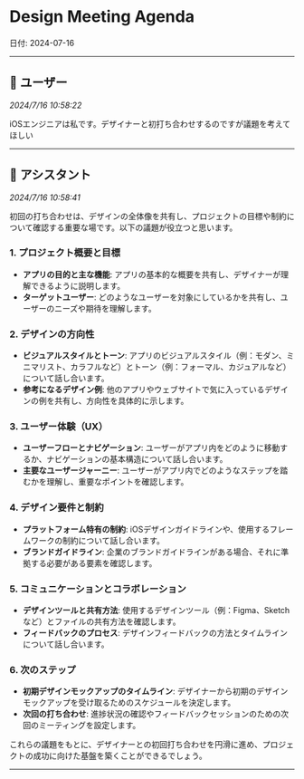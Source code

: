 # Design Meeting Agenda

日付: 2024-07-16

---

## 👤 ユーザー
*2024/7/16 10:58:22*

iOSエンジニアは私です。デザイナーと初打ち合わせするのですが議題を考えてほしい

---

## 🤖 アシスタント
*2024/7/16 10:58:41*

初回の打ち合わせは、デザインの全体像を共有し、プロジェクトの目標や制約について確認する重要な場です。以下の議題が役立つと思います。

### 1. プロジェクト概要と目標
- **アプリの目的と主な機能**: アプリの基本的な概要を共有し、デザイナーが理解できるように説明します。
- **ターゲットユーザー**: どのようなユーザーを対象にしているかを共有し、ユーザーのニーズや期待を理解します。

### 2. デザインの方向性
- **ビジュアルスタイルとトーン**: アプリのビジュアルスタイル（例：モダン、ミニマリスト、カラフルなど）とトーン（例：フォーマル、カジュアルなど）について話し合います。
- **参考になるデザイン例**: 他のアプリやウェブサイトで気に入っているデザインの例を共有し、方向性を具体的に示します。

### 3. ユーザー体験（UX）
- **ユーザーフローとナビゲーション**: ユーザーがアプリ内をどのように移動するか、ナビゲーションの基本構造について話し合います。
- **主要なユーザージャーニー**: ユーザーがアプリ内でどのようなステップを踏むかを理解し、重要なポイントを確認します。

### 4. デザイン要件と制約
- **プラットフォーム特有の制約**: iOSデザインガイドラインや、使用するフレームワークの制約について話し合います。
- **ブランドガイドライン**: 企業のブランドガイドラインがある場合、それに準拠する必要がある要素を確認します。

### 5. コミュニケーションとコラボレーション
- **デザインツールと共有方法**: 使用するデザインツール（例：Figma、Sketchなど）とファイルの共有方法を確認します。
- **フィードバックのプロセス**: デザインフィードバックの方法とタイムラインについて話し合います。

### 6. 次のステップ
- **初期デザインモックアップのタイムライン**: デザイナーから初期のデザインモックアップを受け取るためのスケジュールを決定します。
- **次回の打ち合わせ**: 進捗状況の確認やフィードバックセッションのための次回のミーティングを設定します。

これらの議題をもとに、デザイナーとの初回打ち合わせを円滑に進め、プロジェクトの成功に向けた基盤を築くことができるでしょう。

---
